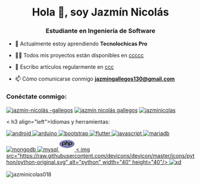 <h1 align="center">Hola 👋, soy Jazmín Nicolás</h1>
<h3 align="center">Estudiante en Ingeniería de Software</h3>

- 🌱 Actualmente estoy aprendiendo **Tecnolochicas Pro**

- 👨‍💻 Todos mis proyectos están disponibles en [ccccc](ccccc)

- 📝 Escribo artículos regularmente en [ccc](ccc)

- 📫 Cómo comunicarse conmigo **jazmingallegos130@gmail.com**

<h3 align=" left">Conéctate conmigo:</h3>
<p align="left">
<a href="https://linkedin.com/in/jazmin-nicolás-gallegos" target="blank"><img align= "center" src="https://raw.githubusercontent.com/rahuldkjain/github-profile-readme-generator/master/src/images/icons/Social/linked-in-alt.svg" alt="jazmin-nicolás -gallegos" height="30" width="40" /></a>
<a href="https://fb.com/jazmín nicolás gallegos" target="blank"><img align="center" src ="https://raw.githubusercontent.com/rahuldkjain/github-profile-readme-generator/master/src/images/icons/Social/facebook.svg" alt="jazmín nicolás gallegos" height="30" width= "40" /></a>
<a href="https://instagram.com/jazminicolas" target="blank"><img align="center" src="https://raw.githubusercontent.com/ rahuldkjain/github-profile-readme-generator/master/src/images/icons/Social/instagram.svg" alt="jazminicolas" height="30" width="40" /></a>
</p>

< h3 align="left">Idiomas y herramientas:</h3>
<p align="left"> <a href="https://developer.android.com" target="_blank" rel="noreferrer"> <img src="https://raw.githubusercontent.com/devicons /devicon/master/icons/android/android-original-wordmark.svg" alt="android" width="40" height="40"/> </a> <a href="https://www.arduino .cc/" target="_blank" rel="noreferrer"> <img src="https://cdn.worldvectorlogo.com/logos/arduino-1.svg" alt="arduino" width="40" height= "40"/> </a> <a href="https://getbootstrap.com" target="_blank" rel="noreferrer"> <img src="https://raw.githubusercontent.com/devicons/ devicon/master/icons/bootstrap/bootstrap-plain-wordmark.svg" alt="bootstrap" width="40" height="40"/> </a> <a href="https://flutter.dev" target="_blank" rel="noreferrer"> <img src="https://www.vectorlogo.zone/logos/flutterio/flutterio-icon.svg" alt="flutter" width="40" height="40 "/> </a> <a href="https://developer.mozilla.org/en-US/docs/Web/JavaScript" target="_blank" rel="noreferrer"> <img src="https: //raw.githubusercontent.com/devicons/devicon/master/icons/javascript/javascript-original.svg" alt="javascript" width="40" height="40"/> </a> <a href=" https://mariadb.org/" target="_blank" rel="noreferrer"> <img src="https://www.vectorlogo.zone/logos/mariadb/mariadb-icon.svg" alt="mariadb" ancho="40" alto="40"/> </a> <a href="https://www.mongodb.com/" target="_blank" rel="noreferrer"> <img src="https: //raw.githubusercontent.com/devicons/devicon/master/icons/mongodb/mongodb-original-wordmark.svg" alt="mongodb" width="40" height="40"/> </a> <a href ="https://www.mysql.com/" target="_blank" rel="noreferrer"> <img src="https://raw.githubusercontent.com/devicons/devicon/master/icons/mysql/mysql -original-wordmark.svg" alt="mysql" width="40" height="40"/> </a> <a href="https://www.php.net" target="_blank" rel= "noreferrer"> <img src="https://raw.githubusercontent.com/devicons/devicon/master/icons/php/php-original.svg" alt="php" width="40" height="40"/> </a> <a href="https://www.python.org" target="_blank" rel="noreferrer"> < img src="https://raw.githubusercontent.com/devicons/devicon/master/icons/python/python-original.svg" alt="python" width="40" height="40"/> </a > <a href="https://www.adobe.com/products/xd.html" target="_blank" rel="noreferrer"> <img src="https://cdn.worldvectorlogo.com/logos/ adobe-xd.svg" alt="xd" width="40" height="40"/> </a> </p>

<p><img align="center" src="https://github- readme-stats.vercel.app/api/top-langs?username=jazminicolas018&show_icons=true&locale=en&layout=compact" alt="jazminicolas018" /></p>
